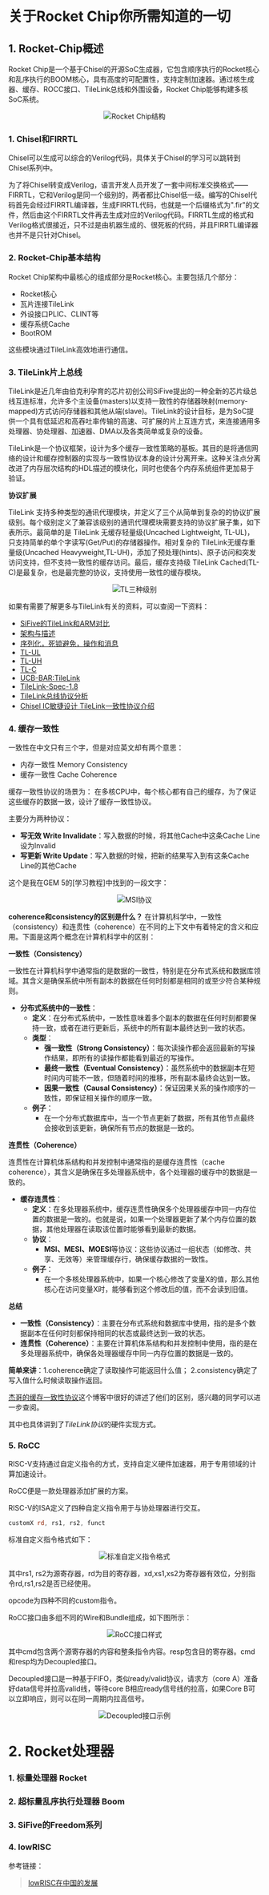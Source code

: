 # 关于Rocket Chip你所需知道的一切
## 1. Rocket-Chip概述
Rocket Chip是一个基于Chisel的开源SoC生成器，它包含顺序执行的Rocket核心和乱序执行的BOOM核心，具有高度的可配置性，支持定制加速器。通过核生成器、缓存、ROCC接口、TileLink总线和外围设备，Rocket Chip能够构建多核SoC系统。
<p align="center">
    <img src="./image/04_1.png" alt="Rocket Chip结构">
</p>

### 1. Chisel和FIRRTL
Chisel可以生成可以综合的Verilog代码，具体关于Chisel的学习可以跳转到Chisel系列中。

为了将Chisel转变成Verilog，语言开发人员开发了一套中间标准交换格式——FIRRTL，它和Verilog是同一个级别的，两者都比Chisel低一级。编写的Chisel代码首先会经过FIRRTL编译器，生成FIRRTL代码，也就是一个后缀格式为".fir"的文件，然后由这个FIRRTL文件再去生成对应的Verilog代码。FIRRTL生成的格式和Verilog格式很接近，只不过是由机器生成的、很死板的代码，并且FIRRTL编译器也并不是只针对Chisel。

### 2. Rocket-Chip基本结构
Rocket Chip架构中最核心的组成部分是Rocket核心。主要包括几个部分：
- Rocket核心
- 瓦片连接TileLink
- 外设接口PLIC、CLINT等
- 缓存系统Cache
- BootROM

这些模块通过TileLink高效地进行通信。


### 3. TileLink片上总线
TileLink是近几年由伯克利孕育的芯片初创公司SiFive提出的一种全新的芯片级总线互连标准，允许多个主设备(masters)以支持一致性的存储器映射(memory-mapped)方式访问存储器和其他从端(slave)。TileLink的设计目标，是为SoC提供一个具有低延迟和高吞吐率传输的高速、可扩展的片上互连方式，来连接通用多处理器、协处理器、加速器、DMA以及各类简单或复杂的设备。


TileLink是一个协议框架，设计为多个缓存一致性策略的基板。其目的是将通信网络的设计和缓存控制器的实现与一致性协议本身的设计分离开来。这种关注点分离改进了内存层次结构的HDL描述的模块化，同时也使各个内存系统组件更加易于验证。

**协议扩展**

TileLink 支持多种类型的通讯代理模块，并定义了三个从简单到复杂的的协议扩展级别。每个级别定义了兼容该级别的通讯代理模块需要支持的协议扩展子集，如下表所示。最简单的是 TileLink 无缓存轻量级(Uncached Lightweight, TL-UL)，只支持简单的单个字读写(Get/Put)的存储器操作。相对复杂的 TileLink无缓存重量级(Uncached Heavyweight,TL-UH)，添加了预处理(hints)、原子访问和突发访问支持，但不支持一致性的缓存访问。最后，缓存支持级 TileLink Cached(TL-C)是最复杂，也是最完整的协议，支持使用一致性的缓存模块。
<p align="center">
    <img src="./image/04_2.png" alt="TL三种级别">
</p>

如果有需要了解更多与TileLink有关的资料，可以查阅一下资料：
- [SiFive的TileLink和ARM对比](https://zhuanlan.zhihu.com/p/430486422?utm_id=0&wd=&eqid=dd913b41000289fb000000026497df94)
- [架构与描述](https://zhuanlan.zhihu.com/p/566522887)
- [序列化，死锁避免，操作和消息](https://zhuanlan.zhihu.com/p/566522887)
- [TL-UL](https://zhuanlan.zhihu.com/p/575707311)
- [TL-UH](https://zhuanlan.zhihu.com/p/575707358)
- [TL-C](https://zhuanlan.zhihu.com/p/575707393)
- [UCB-BAR:TileLink](https://bar.eecs.berkeley.edu/projects/tilelink.html)
- [TileLink-Spec-1.8](https://sifive.cdn.prismic.io/sifive/cab05224-2df1-4af8-adee-8d9cba3378cd_tilelink-spec-1.8.0.pdf)
- [TileLink总线协议分析](https://jia.je/hardware/2022/05/09/tilelink/)
- [Chisel IC敏捷设计 TileLink一致性协议介绍](https://zhuanlan.zhihu.com/p/487836257)

### 4. 缓存一致性
一致性在中文只有三个字，但是对应英文却有两个意思：
- 内存一致性 Memory Consistency
- 缓存一致性 Cache Coherence


缓存一致性协议的场景为：
在多核CPU中，每个核心都有自己的缓存，为了保证这些缓存的数据一致，设计了缓存一致性协议。

主要分为两种协议：
- **写无效 Write Invalidate**：写入数据的时候，将其他Cache中这条Cache Line设为Invalid
- **写更新 Write Update**：写入数据的时候，把新的结果写入到有这条Cache Line的其他Cache

这个是我在GEM 5的[学习教程]中找到的一段文字：
<p align="center">
    <img src="./image/04_3.png" alt="MSI协议">
</p>

**coherence和consistency的区别是什么？**
在计算机科学中，一致性（consistency）和连贯性（coherence）在不同的上下文中有着特定的含义和应用。下面是这两个概念在计算机科学中的区别：

**一致性（Consistency）**

一致性在计算机科学中通常指的是数据的一致性，特别是在分布式系统和数据库领域。其含义是确保系统中所有副本的数据在任何时刻都是相同的或至少符合某种规则。

- **分布式系统中的一致性**：
  - **定义**：在分布式系统中，一致性意味着多个副本的数据在任何时刻都要保持一致，或者在进行更新后，系统中的所有副本最终达到一致的状态。
  - **类型**：
    - **强一致性（Strong Consistency）**：每次读操作都会返回最新的写操作结果，即所有的读操作都能看到最近的写操作。
    - **最终一致性（Eventual Consistency）**：虽然系统中的数据副本在短时间内可能不一致，但随着时间的推移，所有副本最终会达到一致。
    - **因果一致性（Causal Consistency）**：保证因果关系的操作顺序的一致性，即保证相关操作的顺序一致。
  - **例子**：
    - 在一个分布式数据库中，当一个节点更新了数据，所有其他节点最终会接收到该更新，确保所有节点的数据是一致的。

**连贯性（Coherence）**

连贯性在计算机体系结构和并发控制中通常指的是缓存连贯性（cache coherence），其含义是确保在多处理器系统中，各个处理器的缓存中的数据是一致的。

- **缓存连贯性**：
  - **定义**：在多处理器系统中，缓存连贯性确保多个处理器缓存中同一内存位置的数据是一致的。也就是说，如果一个处理器更新了某个内存位置的数据，其他处理器在读取该位置时能够看到最新的数据。
  - **协议**：
    - **MSI、MESI、MOESI**等协议：这些协议通过一组状态（如修改、共享、无效等）来管理缓存行，确保缓存数据的一致性。
  - **例子**：
    - 在一个多核处理器系统中，如果一个核心修改了变量X的值，那么其他核心在访问变量X时，能够看到这个修改后的值，而不会读到旧值。

**总结**

- **一致性（Consistency）**：主要在分布式系统和数据库中使用，指的是多个数据副本在任何时刻都保持相同的状态或最终达到一致的状态。
- **连贯性（Coherence）**：主要在计算机体系结构和并发控制中使用，指的是在多处理器系统中，确保各处理器缓存中同一内存位置的数据是一致的。

**简单来讲**：1.coherence确定了读取操作可能返回什么值； 2.consistency确定了写入值什么时候读取操作返回。

[杰哥的缓存一致性协议](https://jia.je/kb/hardware/cache_coherence_protocol.html#write-once)这个博客中很好的讲述了他们的区别，感兴趣的同学可以进一步查阅。

其中也具体讲到了*TileLink协议*的硬件实现方式。

### 5. RoCC
RISC-V支持通过自定义指令的方式，支持自定义硬件加速器，用于专用领域的计算加速设计。

RoCC便是一款处理器添加扩展的方案。

RISC-V的ISA定义了四种自定义指令用于与协处理器进行交互。

```asm
customX rd, rs1, rs2, funct
```
标准自定义指令格式如下：
<p align="center">
    <img src="./image/04_4.png" alt="标准自定义指令格式">
</p>
其中rs1, rs2为源寄存器，rd为目的寄存器，xd,xs1,xs2为寄存器有效位，分别指令rd,rs1,rs2是否已经使用。

opcode为四种不同的custom指令。

RoCC接口由多组不同的Wire和Bundle组成，如下图所示：
<p align="center">
    <img src="./image/04_5.png" alt="RoCC接口样式">
</p>

其中cmd包含两个源寄存器的内容和整条指令内容。resp包含目的寄存器。cmd和resp均为Decoupled接口。

Decoupled接口是一种基于FIFO，类似ready/valid协议，请求方（core A）准备好data信号并拉高valid线，等待core B相应ready信号线的拉高，如果Core B可以立即响应，则可以在同一周期内拉高信号。
<p align="center">
    <img src="./image/04_6.png" alt="Decoupled接口示例">
</p>

# 2. Rocket处理器
### 1. 标量处理器 Rocket


### 2. 超标量乱序执行处理器 Boom


### 3. SiFive的Freedom系列


### 4. lowRISC

参考链接：
> [lowRISC在中国的发展](https://wsong83.github.io/presentation/riscv201804.pdf)

